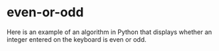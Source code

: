 # even-or-odd
Here is an example of an algorithm in Python that displays whether an integer entered on the keyboard is even or odd.
